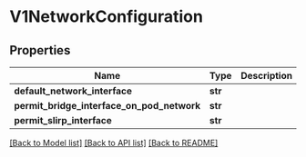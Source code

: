 # V1NetworkConfiguration

## Properties
Name | Type | Description | Notes
------------ | ------------- | ------------- | -------------
**default_network_interface** | **str** |  | [optional] 
**permit_bridge_interface_on_pod_network** | **str** |  | [optional] 
**permit_slirp_interface** | **str** |  | [optional] 

[[Back to Model list]](../README.md#documentation-for-models) [[Back to API list]](../README.md#documentation-for-api-endpoints) [[Back to README]](../README.md)


